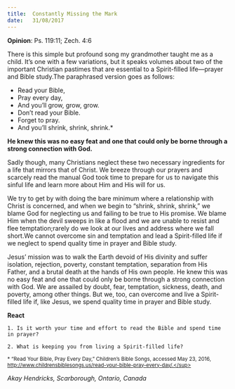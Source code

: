 ```yaml
---
title:  Constantly Missing the Mark
date:   31/08/2017
---
```


**Opinion**: Ps. 119:11; Zech. 4:6

There is this simple but profound song my grandmother taught me as a child. It’s one with a few variations, but it speaks volumes about two of the important Christian pastimes that are essential to a Spirit-filled life—prayer and Bible study.The paraphrased version goes as follows:

- Read your Bible,
- Pray every day,
- And you’ll grow, grow, grow.
- Don’t read your Bible.
- Forget to pray.
- And you’ll shrink, shrink, shrink.*

**He knew this was no easy feat and one that could only be borne through a strong connection with God.**

Sadly though, many Christians neglect these two necessary ingredients for a life that mirrors that of Christ. We breeze through our prayers and scarcely read the manual God took time to prepare for us to navigate this sinful life and learn more about Him and His will for us.

We try to get by with doing the bare minimum where a relationship with Christ is concerned, and when we begin to “shrink, shrink, shrink,” we blame God for neglecting us and failing to be true to His promise. We blame Him when the devil sweeps in like a flood and we are unable to resist and flee temptation;rarely do we look at our lives and address where we fall short.We cannot overcome sin and temptation and lead a Spirit-filled life if we neglect to spend quality time in prayer and Bible study.

Jesus’ mission was to walk the Earth devoid of His divinity and suffer isolation, rejection, poverty, constant temptation, separation from His Father, and a brutal death at the hands of His own people. He knew this was no easy feat and one that could only be borne through a strong connection with God. We are assailed by doubt, fear, temptation, sickness, death, and poverty, among other things. But we, too, can overcome and live a Spirit-filled life if, like Jesus, we spend quality time in prayer and Bible study.

**React**

`1. Is it worth your time and effort to read the Bible and spend time in prayer?`

`2. What is keeping you from living a Spirit-filled life?`

<sup>* “Read Your Bible, Pray Every Day,” Children’s Bible Songs, accessed May 23, 2016, http://www.childrensbiblesongs.us/read-your-bible-pray-every-day/.</sup>

_Akay Hendricks, Scarborough, Ontario, Canada_